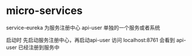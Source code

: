 # micro-services
service-eureka 为服务注册中心
api-user 单独的一个服务或者系统

启动时 先启动服务注册中心，再启动api-user 访问 localhost:8761 会看到 api-user 已经注册到服务中
